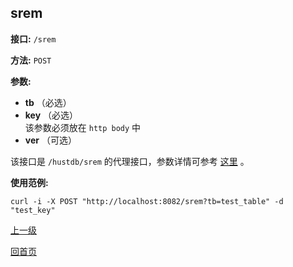 ## srem ##

**接口:** `/srem`

**方法:** `POST`

**参数:** 

*  **tb** （必选）  
*  **key** （必选）  
该参数必须放在 `http body` 中
*  **ver** （可选）

该接口是 `/hustdb/srem` 的代理接口，参数详情可参考 [这里](../hustdb/hustdb/srem.md) 。

**使用范例:**

    curl -i -X POST "http://localhost:8082/srem?tb=test_table" -d "test_key"

[上一级](../ha.md)

[回首页](../../index.md)